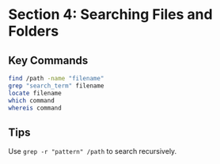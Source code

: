 # Section 4: Searching Files and Folders

## Key Commands
```bash
find /path -name "filename"
grep "search_term" filename
locate filename
which command
whereis command
```

## Tips
Use `grep -r "pattern" /path` to search recursively.